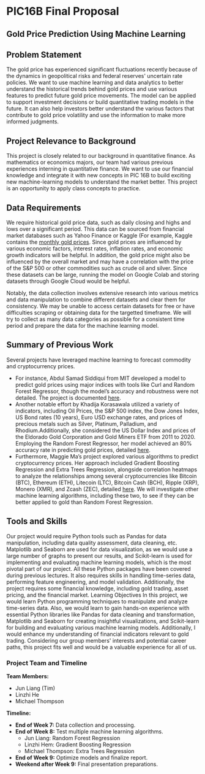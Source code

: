 # PIC16B Final Proposal

## Gold Price Prediction Using Machine Learning


## Problem Statement
The gold price has experienced significant fluctuations recently because of the dynamics in geopolitical risks and federal reserves' uncertain rate policies. We want to use machine learning and data analytics to better understand the historical trends behind gold prices and use various features to predict future gold price movements. The model can be applied to support investment decisions or build quantitative trading models in the future. It can also help investors better understand the various factors that contribute to gold price volatility and use the information to make more informed judgments. 


## Project Relevance to Background
This project is closely related to our background in quantitative finance. As mathematics or economics majors, our team had various previous experiences interning in quantitative finance. We want to use our financial knowledge and integrate it with new concepts in PIC 16B to build exciting new machine-learning models to understand the market better. This project is an opportunity to apply class concepts to practice. 


## Data Requirements
We require historical gold price data, such as daily closing and highs and lows over a significant period. This data can be sourced from financial market databases such as Yahoo Finance or Kaggle (For example, Kaggle contains the [monthly gold prices](https://www.kaggle.com/datasets/nhiyen/monthly-gold-price). Since gold prices are influenced by various economic factors, interest rates, inflation rates, and economic growth indicators will be helpful. In addition, the gold price might also be influenced by the overall market and may have a correlation with the price of the S&P 500 or other commodities such as crude oil and silver. Since these datasets can be large, running the model on Google Colab and storing datasets through Google Cloud would be helpful. 


Notably, the data collection involves extensive research into various metrics and data manipulation to combine different datasets and clear them for consistency. We may be unable to access certain datasets for free or have difficulties scraping or obtaining data for the targetted timeframe. We will try to collect as many data categories as possible for a consistent time period and prepare the data for the machine learning model. 


## Summary of Previous Work
Several projects have leveraged machine learning to forecast commodity and cryptocurrency prices. 
- For instance, Abdul Samad Siddiqui from MIT developed a model to predict gold prices using major indices with tools like Curl and Random Forest Regressor, though the model’s accuracy and robustness were not detailed. The project is documented [here](https://github.com/samadpls/GoldPredictAPI/blob/main/README.md).
- Another notable effort by Khadija Korasawala utilized a variety of indicators, including Oil Prices, the S&P 500 index, the Dow Jones Index, US Bond rates (10 years), Euro USD exchange rates, and prices of precious metals such as Silver, Platinum, Palladium, and Rhodium.Additionally, she considered the US Dollar Index and prices of the Eldorado Gold Corporation and Gold Miners ETF from 2011 to 2020. Employing the Random Forest Regressor, her model achieved an 80% accuracy rate in predicting gold prices, detailed [here](https://github.com/4khadija/Gold-Price-Prediction).
- Furthermore, Maggie Ma’s project explored various algorithms to predict cryptocurrency prices. Her approach included Gradient Boosting Regression and Extra Trees Regression, alongside correlation heatmaps to analyze the relationships among several cryptocurrencies like Bitcoin (BTC), Ethereum (ETH), Litecoin (LTC), Bitcoin Cash (BCH), Ripple (XRP), Monero (XMR), and Zcash (ZEC), detailed [here](https://github.com/jieyima/Cryptocurrency_Investment_Analysis_and_Modeling).
We will investigate other machine learning algorithms, including these two, to see if they can be better applied to gold than Random Forest Regression.


## Tools and Skills
Our project would require Python tools such as Pandas for data manipulation, including data quality assessment, data cleaning, etc. Matplotlib and Seaborn are used for data visualization, as we would use a large number of graphs to present our results, and Scikit-learn is used for implementing and evaluating machine learning models, which is the most pivotal part of our project. All these Python packages have been covered during previous lectures. It also requires skills in handling time-series data, performing feature engineering, and model validation. Additionally, the project requires some financial knowledge, including gold trading, asset pricing, and the financial market. 
Learning Objectives
In this project, we would learn Python programming techniques to manipulate and analyze time-series data. Also, we would learn to gain hands-on experience with essential Python libraries like Pandas for data cleaning and transformation, Matplotlib and Seaborn for creating insightful visualizations, and Scikit-learn for building and evaluating various machine learning models. Additionally, I would enhance my understanding of financial indicators relevant to gold trading. Considering our group members' interests and potential career paths, this project fits well and would be a valuable experience for all of us.


### Project Team and Timeline
**Team Members:**
- Jun Liang (Tim)
- Linzhi He
- Michael Thompson

**Timeline:**
- **End of Week 7:** Data collection and processing.
- **End of Week 8:** Test multiple machine learning algorithms.
  - Jun Liang: Random Forest Regression
  - Linzhi Hem: Gradient Boosting Regression
  - Michael Thompson: Extra Trees Regression
- **End of Week 9:** Optimize models and finalize report.
- **Weekend after Week 9:** Final presentation preparations.


